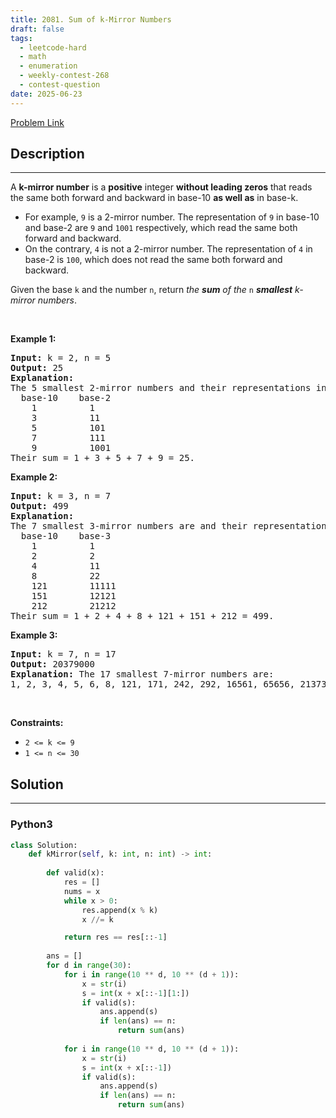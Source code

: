 ```yaml
---
title: 2081. Sum of k-Mirror Numbers
draft: false
tags: 
  - leetcode-hard
  - math
  - enumeration
  - weekly-contest-268
  - contest-question
date: 2025-06-23
---
```


[Problem Link](https://leetcode.com/problems/sum-of-k-mirror-numbers/)

## Description

---
<p>A <strong>k-mirror number</strong> is a <strong>positive</strong> integer <strong>without leading zeros</strong> that reads the same both forward and backward in base-10 <strong>as well as</strong> in base-k.</p>

<ul>
	<li>For example, <code>9</code> is a 2-mirror number. The representation of <code>9</code> in base-10 and base-2 are <code>9</code> and <code>1001</code> respectively, which read the same both forward and backward.</li>
	<li>On the contrary, <code>4</code> is not a 2-mirror number. The representation of <code>4</code> in base-2 is <code>100</code>, which does not read the same both forward and backward.</li>
</ul>

<p>Given the base <code>k</code> and the number <code>n</code>, return <em>the <strong>sum</strong> of the</em> <code>n</code> <em><strong>smallest</strong> k-mirror numbers</em>.</p>

<p>&nbsp;</p>
<p><strong class="example">Example 1:</strong></p>

<pre>
<strong>Input:</strong> k = 2, n = 5
<strong>Output:</strong> 25
<strong>Explanation:
</strong>The 5 smallest 2-mirror numbers and their representations in base-2 are listed as follows:
  base-10    base-2
    1          1
    3          11
    5          101
    7          111
    9          1001
Their sum = 1 + 3 + 5 + 7 + 9 = 25. 
</pre>

<p><strong class="example">Example 2:</strong></p>

<pre>
<strong>Input:</strong> k = 3, n = 7
<strong>Output:</strong> 499
<strong>Explanation:
</strong>The 7 smallest 3-mirror numbers are and their representations in base-3 are listed as follows:
  base-10    base-3
    1          1
    2          2
    4          11
    8          22
    121        11111
    151        12121
    212        21212
Their sum = 1 + 2 + 4 + 8 + 121 + 151 + 212 = 499.
</pre>

<p><strong class="example">Example 3:</strong></p>

<pre>
<strong>Input:</strong> k = 7, n = 17
<strong>Output:</strong> 20379000
<strong>Explanation:</strong> The 17 smallest 7-mirror numbers are:
1, 2, 3, 4, 5, 6, 8, 121, 171, 242, 292, 16561, 65656, 2137312, 4602064, 6597956, 6958596
</pre>

<p>&nbsp;</p>
<p><strong>Constraints:</strong></p>

<ul>
	<li><code>2 &lt;= k &lt;= 9</code></li>
	<li><code>1 &lt;= n &lt;= 30</code></li>
</ul>


## Solution

---
### Python3
``` py title='sum-of-k-mirror-numbers'
class Solution:
    def kMirror(self, k: int, n: int) -> int:
        
        def valid(x):
            res = []
            nums = x
            while x > 0:
                res.append(x % k)
                x //= k

            return res == res[::-1]
        
        ans = []
        for d in range(30):
            for i in range(10 ** d, 10 ** (d + 1)):
                x = str(i)
                s = int(x + x[::-1][1:])
                if valid(s):
                    ans.append(s)
                    if len(ans) == n:
                        return sum(ans)
            
            for i in range(10 ** d, 10 ** (d + 1)):
                x = str(i)
                s = int(x + x[::-1])
                if valid(s):
                    ans.append(s)
                    if len(ans) == n:
                        return sum(ans)
                
```

